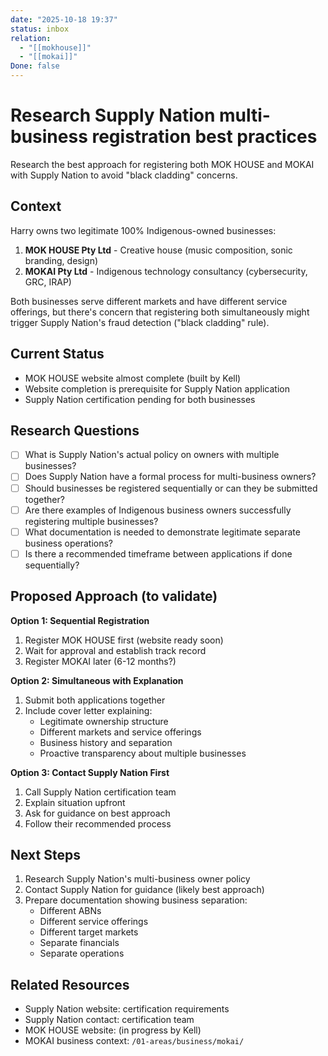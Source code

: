 ```yaml
---
date: "2025-10-18 19:37"
status: inbox
relation:
  - "[[mokhouse]]"
  - "[[mokai]]"
Done: false
---
```


# Research Supply Nation multi-business registration best practices

Research the best approach for registering both MOK HOUSE and MOKAI with Supply Nation to avoid "black cladding" concerns.

## Context

Harry owns two legitimate 100% Indigenous-owned businesses:
1. **MOK HOUSE Pty Ltd** - Creative house (music composition, sonic branding, design)
2. **MOKAI Pty Ltd** - Indigenous technology consultancy (cybersecurity, GRC, IRAP)

Both businesses serve different markets and have different service offerings, but there's concern that registering both simultaneously might trigger Supply Nation's fraud detection ("black cladding" rule).

## Current Status
- MOK HOUSE website almost complete (built by Kell)
- Website completion is prerequisite for Supply Nation application
- Supply Nation certification pending for both businesses

## Research Questions

- [ ] What is Supply Nation's actual policy on owners with multiple businesses?
- [ ] Does Supply Nation have a formal process for multi-business owners?
- [ ] Should businesses be registered sequentially or can they be submitted together?
- [ ] Are there examples of Indigenous business owners successfully registering multiple businesses?
- [ ] What documentation is needed to demonstrate legitimate separate business operations?
- [ ] Is there a recommended timeframe between applications if done sequentially?

## Proposed Approach (to validate)

**Option 1: Sequential Registration**
1. Register MOK HOUSE first (website ready soon)
2. Wait for approval and establish track record
3. Register MOKAI later (6-12 months?)

**Option 2: Simultaneous with Explanation**
1. Submit both applications together
2. Include cover letter explaining:
   - Legitimate ownership structure
   - Different markets and service offerings
   - Business history and separation
   - Proactive transparency about multiple businesses

**Option 3: Contact Supply Nation First**
1. Call Supply Nation certification team
2. Explain situation upfront
3. Ask for guidance on best approach
4. Follow their recommended process

## Next Steps

1. Research Supply Nation's multi-business owner policy
2. Contact Supply Nation for guidance (likely best approach)
3. Prepare documentation showing business separation:
   - Different ABNs
   - Different service offerings
   - Different target markets
   - Separate financials
   - Separate operations

## Related Resources
- Supply Nation website: certification requirements
- Supply Nation contact: certification team
- MOK HOUSE website: (in progress by Kell)
- MOKAI business context: `/01-areas/business/mokai/`

